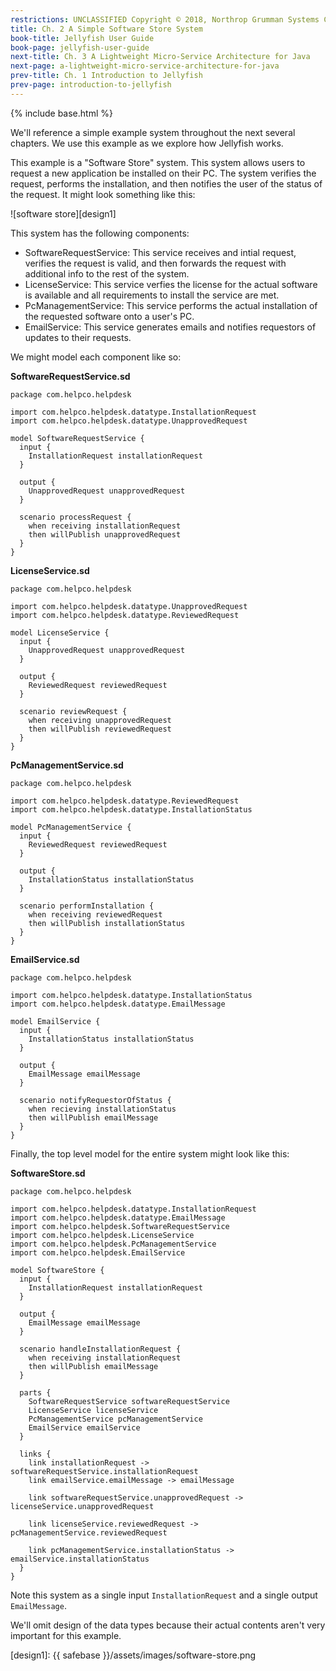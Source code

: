 ```yaml
---
restrictions: UNCLASSIFIED Copyright © 2018, Northrop Grumman Systems Corporation
title: Ch. 2 A Simple Software Store System
book-title: Jellyfish User Guide
book-page: jellyfish-user-guide
next-title: Ch. 3 A Lightweight Micro-Service Architecture for Java
next-page: a-lightweight-micro-service-architecture-for-java
prev-title: Ch. 1 Introduction to Jellyfish
prev-page: introduction-to-jellyfish
---
```

{% include base.html %}

We'll reference a simple example system throughout the next several chapters.  We use this example as we explore how
Jellyfish works.

This example is a "Software Store" system.  This system allows users to request a new application be installed on their
PC.  The system verifies the request, performs the installation, and then notifies the user of the status of the 
request.  It might look something like this:

![software store][design1]

This system has the following components:
* SoftwareRequestService: This service receives and intial request, verifies the request is valid, and then forwards the
request with additional info to the rest of the system.
* LicenseService: This service verfies the license for the actual software is available and all requirements to install
the service are met.
* PcManagementService: This service performs the actual installation of the requested software onto a user's PC.
* EmailService: This service generates emails and notifies requestors of updates to their requests.

We might model each component like so:

**SoftwareRequestService.sd**
```
package com.helpco.helpdesk

import com.helpco.helpdesk.datatype.InstallationRequest
import com.helpco.helpdesk.datatype.UnapprovedRequest

model SoftwareRequestService {  
  input {
  	InstallationRequest installationRequest
  }
  
  output {
  	UnapprovedRequest unapprovedRequest
  }
  
  scenario processRequest {
  	when receiving installationRequest
  	then willPublish unapprovedRequest
  }
}
```

**LicenseService.sd**
```
package com.helpco.helpdesk

import com.helpco.helpdesk.datatype.UnapprovedRequest
import com.helpco.helpdesk.datatype.ReviewedRequest

model LicenseService {  
  input {
  	UnapprovedRequest unapprovedRequest
  }
  
  output {
  	ReviewedRequest reviewedRequest
  }
  
  scenario reviewRequest {
  	when receiving unapprovedRequest
  	then willPublish reviewedRequest
  }
}

```

**PcManagementService.sd**
```
package com.helpco.helpdesk

import com.helpco.helpdesk.datatype.ReviewedRequest
import com.helpco.helpdesk.datatype.InstallationStatus

model PcManagementService {
  input {
  	ReviewedRequest reviewedRequest
  }
  
  output {
  	InstallationStatus installationStatus
  }
  
  scenario performInstallation {
  	when receiving reviewedRequest
  	then willPublish installationStatus
  }
}

```

**EmailService.sd**
```
package com.helpco.helpdesk

import com.helpco.helpdesk.datatype.InstallationStatus
import com.helpco.helpdesk.datatype.EmailMessage

model EmailService {  
  input {
  	InstallationStatus installationStatus
  }
  
  output {
  	EmailMessage emailMessage
  }
  
  scenario notifyRequestorOfStatus {
  	when recieving installationStatus
  	then willPublish emailMessage
  }
}

```

Finally, the top level model for the entire system might look like this:

**SoftwareStore.sd**
```
package com.helpco.helpdesk

import com.helpco.helpdesk.datatype.InstallationRequest
import com.helpco.helpdesk.datatype.EmailMessage
import com.helpco.helpdesk.SoftwareRequestService
import com.helpco.helpdesk.LicenseService
import com.helpco.helpdesk.PcManagementService
import com.helpco.helpdesk.EmailService

model SoftwareStore {  
  input {
  	InstallationRequest installationRequest
  }
  
  output {
  	EmailMessage emailMessage
  }
  
  scenario handleInstallationRequest {
  	when receiving installationRequest
  	then willPublish emailMessage
  }
  
  parts {
  	SoftwareRequestService softwareRequestService
  	LicenseService licenseService
  	PcManagementService pcManagementService
  	EmailService emailService
  }
  
  links {
  	link installationRequest -> softwareRequestService.installationRequest
  	link emailService.emailMessage -> emailMessage
  	
  	link softwareRequestService.unapprovedRequest -> licenseService.unapprovedRequest
  	
  	link licenseService.reviewedRequest -> pcManagementService.reviewedRequest
  	
  	link pcManagementService.installationStatus -> emailService.installationStatus
  }
}

```

Note this system as a single input `InstallationRequest` and a single output `EmailMessage`.

We'll omit design of the data types because their actual contents aren't very important for this example.

[design1]: {{ safebase }}/assets/images/software-store.png